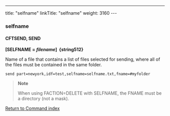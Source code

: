 ---
title: "selfname"
linkTitle: "selfname"
weight: 3160
--- <span id="selfname"></span>

### selfname

#### CFTSEND, SEND

****[SELFNAME = *filename*]  {string512}****

Name of a file that contains a list
of files selected for sending, where all of the files must be contained in the same folder.

```
send part=newyork,idf=test,selfname=selfname.txt,fname=#myfolder
```

> **Note**
>
> When using FACTION=DELETE with SELFNAME, the FNAME must be a directory (not a mask).

[Return to Command index](../../)
